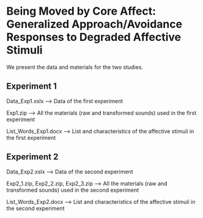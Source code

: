 # Being Moved by Core Affect: Generalized Approach/Avoidance Responses to Degraded Affective Stimuli

We present the data and materials for the two studies.

## Experiment 1
Data_Exp1.xslx --> Data of the first experiment

Exp1.zip --> All the materials (raw and transformed sounds) used in the first experiment

List_Words_Exp1.docx --> List and characteristics of the affective stimuli in the first experiment


## Experiment 2
Data_Exp2.xslx --> Data of the second experiment

Exp2_1.zip, Exp2_2.zip, Exp2_3.zip --> All the materials (raw and transformed sounds) used in the second experiment

List_Words_Exp2.docx --> List and characteristics of the affective stimuli in the second experiment

